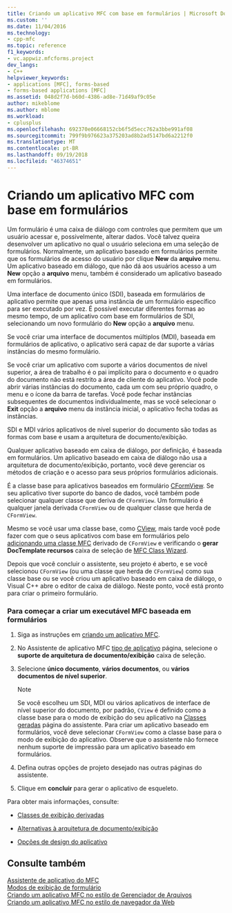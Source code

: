 ```yaml
---
title: Criando um aplicativo MFC com base em formulários | Microsoft Docs
ms.custom: ''
ms.date: 11/04/2016
ms.technology:
- cpp-mfc
ms.topic: reference
f1_keywords:
- vc.appwiz.mfcforms.project
dev_langs:
- C++
helpviewer_keywords:
- applications [MFC], forms-based
- forms-based applications [MFC]
ms.assetid: 048d2f7d-b60d-4386-ad8e-71d49af9c05e
author: mikeblome
ms.author: mblome
ms.workload:
- cplusplus
ms.openlocfilehash: 692370e06668152cb6f5d5ecc762a3bbe991af08
ms.sourcegitcommit: 799f9b976623a375203ad8b2ad5147bd6a2212f0
ms.translationtype: MT
ms.contentlocale: pt-BR
ms.lasthandoff: 09/19/2018
ms.locfileid: "46374651"
---
```

# <a name="creating-a-forms-based-mfc-application"></a>Criando um aplicativo MFC com base em formulários

Um formulário é uma caixa de diálogo com controles que permitem que um usuário acessar e, possivelmente, alterar dados. Você talvez queira desenvolver um aplicativo no qual o usuário seleciona em uma seleção de formulários. Normalmente, um aplicativo baseado em formulários permite que os formulários de acesso do usuário por clique **New** da **arquivo** menu. Um aplicativo baseado em diálogo, que não dá aos usuários acesso a um **New** opção a **arquivo** menu, também é considerado um aplicativo baseado em formulários.

Uma interface de documento único (SDI), baseada em formulários de aplicativo permite que apenas uma instância de um formulário específico para ser executado por vez. É possível executar diferentes formas ao mesmo tempo, de um aplicativo com base em formulários de SDI, selecionando um novo formulário do **New** opção a **arquivo** menu.

Se você criar uma interface de documentos múltiplos (MDI), baseada em formulários de aplicativo, o aplicativo será capaz de dar suporte a várias instâncias do mesmo formulário.

Se você criar um aplicativo com suporte a vários documentos de nível superior, a área de trabalho é o pai implícito para o documento e o quadro do documento não está restrito a área de cliente do aplicativo. Você pode abrir várias instâncias do documento, cada um com seu próprio quadro, o menu e o ícone da barra de tarefas. Você pode fechar instâncias subsequentes de documentos individualmente, mas se você selecionar o **Exit** opção a **arquivo** menu da instância inicial, o aplicativo fecha todas as instâncias.

SDI e MDI vários aplicativos de nível superior do documento são todas as formas com base e usam a arquitetura de documento/exibição.

Qualquer aplicativo baseado em caixa de diálogo, por definição, é baseada em formulários. Um aplicativo baseado em caixa de diálogo não usa a arquitetura de documento/exibição, portanto, você deve gerenciar os métodos de criação e o acesso para seus próprios formulários adicionais.

É a classe base para aplicativos baseados em formulário [CFormView](../../mfc/reference/cformview-class.md). Se seu aplicativo tiver suporte do banco de dados, você também pode selecionar qualquer classe que deriva de `CFormView`. Um formulário é qualquer janela derivada `CFormView` ou de qualquer classe que herda de `CFormView`.

Mesmo se você usar uma classe base, como [CView](../../mfc/reference/cview-class.md), mais tarde você pode fazer com que o seus aplicativos com base em formulários pelo [adicionando uma classe MFC](../../mfc/reference/adding-an-mfc-class.md) derivado de `CFormView` e verificando o **gerar DocTemplate recursos** caixa de seleção de [MFC Class Wizard](../../mfc/reference/document-template-strings-mfc-add-class-wizard.md).

Depois que você concluir o assistente, seu projeto é aberto, e se você selecionou `CFormView` (ou uma classe que herda de `CFormView`) como sua classe base ou se você criou um aplicativo baseado em caixa de diálogo, o Visual C++ abre o editor de caixa de diálogo. Neste ponto, você está pronto para criar o primeiro formulário.

### <a name="to-begin-creating-a-forms-based-mfc-executable"></a>Para começar a criar um executável MFC baseada em formulários

1. Siga as instruções em [criando um aplicativo MFC](../../mfc/reference/creating-an-mfc-application.md).

1. No Assistente de aplicativo MFC [tipo de aplicativo](../../mfc/reference/application-type-mfc-application-wizard.md) página, selecione o **suporte de arquitetura de documento/exibição** caixa de seleção.

1. Selecione **único documento**, **vários documentos**, ou **vários documentos de nível superior**.

    > [!NOTE]
    >  Se você escolheu um SDI, MDI ou vários aplicativos de interface de nível superior do documento, por padrão, `CView` é definido como a classe base para o modo de exibição do seu aplicativo na [Classes geradas](../../mfc/reference/generated-classes-mfc-application-wizard.md) página do assistente. Para criar um aplicativo baseado em formulários, você deve selecionar `CFormView` como a classe base para o modo de exibição do aplicativo. Observe que o assistente não fornece nenhum suporte de impressão para um aplicativo baseado em formulários.

1. Defina outras opções de projeto desejado nas outras páginas do assistente.

1. Clique em **concluir** para gerar o aplicativo de esqueleto.

Para obter mais informações, consulte:

- [Classes de exibição derivadas](../../mfc/derived-view-classes-available-in-mfc.md)

- [Alternativas à arquitetura de documento/exibição](../../mfc/alternatives-to-the-document-view-architecture.md)

- [Opções de design do aplicativo](../../mfc/application-design-choices.md)

## <a name="see-also"></a>Consulte também

[Assistente de aplicativo do MFC](../../mfc/reference/mfc-application-wizard.md)<br/>
[Modos de exibição de formulário](../../mfc/form-views-mfc.md)<br/>
[Criando um aplicativo MFC no estilo de Gerenciador de Arquivos](../../mfc/reference/creating-a-file-explorer-style-mfc-application.md)<br/>
[Criando um aplicativo MFC no estilo de navegador da Web](../../mfc/reference/creating-a-web-browser-style-mfc-application.md)

